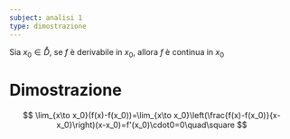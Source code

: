 ```yaml
---
subject: analisi 1
type: dimostrazione
---
```

Sia $x_0\in\mathring{D}$, se $f$ è derivabile in $x_0$, allora $f$ è continua in $x_0$
# Dimostrazione
$$
\lim_{x\to x_0}(f(x)-f(x_0))=\lim_{x\to x_0}\left(\frac{f(x)-f(x_0)}{x-x_0}\right)(x-x_0)=f'(x_0)\cdot0=0\quad\square
$$